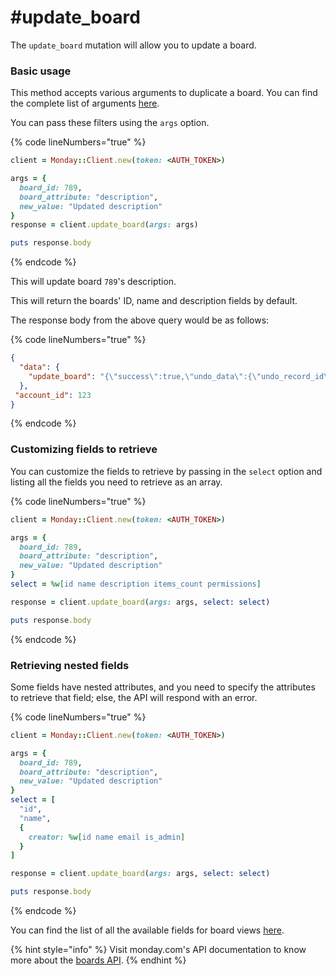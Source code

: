 # #update\_board

The `update_board` mutation will allow you to update a board.

### Basic usage

This method accepts various arguments to duplicate a board. You can find the complete list of arguments [here](https://developer.monday.com/api-reference/docs/boards#arguments-3).

You can pass these filters using the `args` option.

{% code lineNumbers="true" %}
```ruby
client = Monday::Client.new(token: <AUTH_TOKEN>)

args = {
  board_id: 789,
  board_attribute: "description",
  new_value: "Updated description"
}
response = client.update_board(args: args)

puts response.body
```
{% endcode %}

This will update board `789`'s description.

This will return the boards' ID, name and description fields by default.

The response body from the above query would be as follows:

{% code lineNumbers="true" %}
```json
{
  "data": {
    "update_board": "{\"success\":true,\"undo_data\":{\"undo_record_id\":65894,\"action_type\":\"modify_project\",\"entity_type\":\"Board\",\"entity_id\":789,\"count\":1}}"
  },
 "account_id": 123
}
```
{% endcode %}

### Customizing fields to retrieve

You can customize the fields to retrieve by passing in the `select` option and listing all the fields you need to retrieve as an array.

{% code lineNumbers="true" %}
```ruby
client = Monday::Client.new(token: <AUTH_TOKEN>)

args = {
  board_id: 789,
  board_attribute: "description",
  new_value: "Updated description"
}
select = %w[id name description items_count permissions]

response = client.update_board(args: args, select: select)

puts response.body
```
{% endcode %}

### Retrieving nested fields

Some fields have nested attributes, and you need to specify the attributes to retrieve that field; else, the API will respond with an error.

{% code lineNumbers="true" %}
```ruby
client = Monday::Client.new(token: <AUTH_TOKEN>)

args = {
  board_id: 789,
  board_attribute: "description",
  new_value: "Updated description"
}
select = [
  "id",
  "name",
  {
    creator: %w[id name email is_admin]
  }
]

response = client.update_board(args: args, select: select)

puts response.body
```
{% endcode %}

You can find the list of all the available fields for board views [here](https://developer.monday.com/api-reference/docs/board-view-queries#fields).

{% hint style="info" %}
Visit monday.com's API documentation to know more about the [boards API](https://developer.monday.com/api-reference/docs/boards).
{% endhint %}
